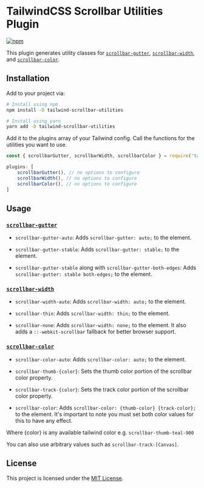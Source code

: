 # TailwindCSS Scrollbar Utilities Plugin

[![npm](https://img.shields.io/npm/v/tailwind-scrollbar-utilities.svg?style=flat-square)](https://www.npmjs.com/package/tailwind-scrollbar-utilities)

This plugin generates utility classes for [`scrollbar-gutter`](https://developer.mozilla.org/en-US/docs/Web/CSS/scrollbar-gutter), 
[`scrollbar-width`](https://developer.mozilla.org/en-US/docs/Web/CSS/scrollbar-width), 
and [`scrollbar-color`](https://developer.mozilla.org/en-US/docs/Web/CSS/scrollbar-color).

## Installation

Add to your project via:

```bash
# Install using npm
npm install -D tailwind-scrollbar-utilities

# Install using yarn
yarn add -D tailwind-scrollbar-utilities
```

Add it to the plugins array of your Tailwind config. Call the functions for the utilities you want to use.

```js
const { scrollbarGutter, scrollbarWidth, scrollbarColor } = require('tailwind-scrollbar-utilities');

plugins: [
	scrollbarGutter(), // no options to configure
	scrollbarWidth(), // no options to configure
	scrollbarColor(), // no options to configure
]
```

## Usage

### [`scrollbar-gutter`](https://developer.mozilla.org/en-US/docs/Web/CSS/scrollbar-gutter)

- `scrollbar-gutter-auto`: Adds `scrollbar-gutter: auto;` to the element.

- `scrollbar-gutter-stable`: Adds `scrollbar-gutter: stable;` to the element.

- `scrollbar-gutter-stable` along with `scrollbar-gutter-both-edges`: Adds `scrollbar-gutter: stable both-edges;` to the element.

### [`scrollbar-width`](https://developer.mozilla.org/en-US/docs/Web/CSS/scrollbar-width)

- `scrollbar-width-auto`: Adds `scrollbar-width: auto;` to the element.

- `scrollbar-thin`: Adds `scrollbar-width: thin;` to the element.

- `scrollbar-none`: Adds `scrollbar-width: none;` to the element. It also adds a `::-webkit-scrollbar` fallback for better browser support.

### [`scrollbar-color`](https://developer.mozilla.org/en-US/docs/Web/CSS/scrollbar-color)

- `scrollbar-color-auto`: Adds `scrollbar-color: auto;` to the element.

- `scrollbar-thumb-{color}`: Sets the thumb color portion of the scrollbar color property. 

- `scrollbar-track-{color}`: Sets the track color portion of the scrollbar color property.

- `scrollbar-color`: Adds `scrollbar-color: {thumb-color} {track-color};` to the element. It's important to note you must set both color values for this to have any effect.

Where {color} is any available tailwind color e.g. `scrollbar-thumb-teal-900`

You can also use arbitrary values such as `scrollbar-track-[Canvas]`.

## License

This project is licensed under the [MIT License](https://github.com/lukewarlow/tailwind-scrollbar-utilities/blob/master/LICENSE).
